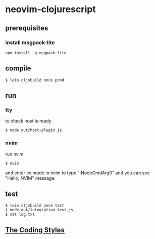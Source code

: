 # neovim-clojurescript

## prerequisites

### install msgpack-lite

	npm install -g msgpack-lite

## compile

	$ lein cljsbuild once prod

## run

### tty
to check host is ready

	$ node out/host-plugin.js

### nvim
run nvim

	$ nvim

and enter ex mode in nvim to type ":NodeCmdArg0" and you can see "Hello, NVIM" message.

## test

	$ lein cljsbuild once test
	$ node out/integration-test.js
	$ cat log.txt


## [The Coding Styles](doc/coding-styles.md)




